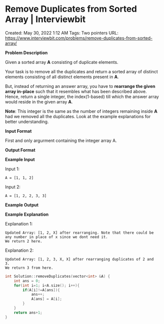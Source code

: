 # Remove Duplicates from Sorted Array | Interviewbit

Created: May 30, 2022 1:12 AM
Tags: Two pointers
URL: https://www.interviewbit.com/problems/remove-duplicates-from-sorted-array/

**Problem Description**

Given a sorted array **A** consisting of duplicate elements.

Your task is to remove all the duplicates and return a sorted array of distinct elements consisting of all distinct elements present in **A**.

But, instead of returning an answer array, you have to **rearrange the given array in-place** such that it resembles what has been described above. Hence, return a single integer, the index(1-based) till which the answer array would reside in the given array **A**.

**Note**: This integer is the same as the number of integers remaining inside **A** had we removed all the duplicates. Look at the example explanations for better understanding.

**Input Format**

First and only argurment containing the integer array A.

**Output Format**

**Example Input**

Input 1:

```
A = [1, 1, 2]
```

Input 2:

```
A = [1, 2, 2, 3, 3]
```

**Example Output**

**Example Explanation**

Explanation 1:

```
Updated Array: [1, 2, X] after rearranging. Note that there could be any number in place of x since we dont need it.
We return 2 here.
```

Explanation 2:

```
Updated Array: [1, 2, 3, X, X] after rearranging duplicates of 2 and 3.
We return 3 from here.
```

```cpp
int Solution::removeDuplicates(vector<int> &A) {
    int ans = 0;
    for(int i=1; i<A.size(); i++){
        if(A[i]!=A[ans]){
            ans++;
            A[ans] = A[i];      
        }
    }
    return ans+1;
}
```